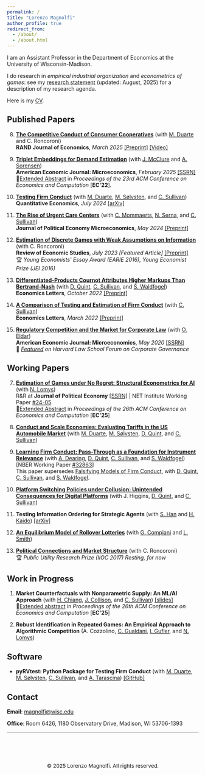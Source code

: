 ```yaml
---
permalink: /
title: "Lorenzo Magnolfi"
author_profile: true
redirect_from: 
  - /about/
  - /about.html
---
```


I am an Assistant Professor in the Department of Economics at the University of Wisconsin-Madison.

I do research in *empirical industrial organization* and *econometrics of games*: see my [research statement](files\Research_Statement+(5).pdf) (updated: August, 2025) for a description of my research agenda. 

Here is my [CV](files\cv_2025.pdf).

## Published Papers

8. [**The Competitive Conduct of Consumer Cooperatives**](https://onlinelibrary.wiley.com/doi/10.1111/1756-2171.12496) (with [M. Duarte](https://sites.google.com/view/marco-duarte/home) and C. Roncoroni)  
   **RAND Journal of Economics**, *March 2025* [[Preprint]](files/papers/Cooperatives.pdf) [[Video]](https://youtu.be/O4qBSvh3SUU)

7. [**Triplet Embeddings for Demand Estimation**](https://www.aeaweb.org/articles?id=10.1257/mic.20220248) (with [J. McClure](https://www.joncfmcclure.com/) and [A. Sorensen](https://users.ssc.wisc.edu/~sorensen/))  
  **American Economic Journal: Microeconomics**, *February 2025*  [[SSRN]](https://papers.ssrn.com/sol3/papers.cfm?abstract_id=4113399)<br>
📄[Extended Abstract](https://dl.acm.org/doi/10.1145/3490486.3538282) in *Proceedings of the 23rd ACM Conference on Economics and Computation* [**EC'22**]. 

6. [**Testing Firm Conduct**](https://www.econometricsociety.org/publications/quantitative-economics/2024/07/01/Testing-Firm-Conduct) (with [M. Duarte](https://sites.google.com/view/marco-duarte/home), [M. Sølvsten](https://sites.google.com/site/mikkelsoelvsten/), and [C. Sullivan](https://sites.google.com/view/christopher-sullivan))  
   **Quantitative Economics**, *July 2024*  [[arXiv]](https://arxiv.org/abs/2301.06720)

5. [**The Rise of Urgent Care Centers**](https://www.journals.uchicago.edu/doi/10.1086/727821) (with [C. Mommaerts](https://sites.google.com/site/corinamommaerts/), [N. Serna](https://www.nserna.com/), and [C. Sullivan](https://sites.google.com/view/christopher-sullivan))  
   **Journal of Political Economy Microeconomics**, *May 2024* [[Preprint]](files/papers/RiseUCCs.pdf)

4. [**Estimation of Discrete Games with Weak Assumptions on Information**](https://academic.oup.com/restud/advance-article-abstract/doi/10.1093/restud/rdac058/6670639) (with C. Roncoroni)  
   **Review of Economic Studies**, *July 2023* *[Featured Article]*  [[Preprint]](files/papers/EstimationDiscrGamesWeakInfo.pdf)<br>
   🏆 *Young Economists' Essay Award (EARIE 2016), Young Economist Prize (JEI 2016)*

3. [**Differentiated-Products Cournot Attributes Higher Markups Than Bertrand-Nash**](https://doi.org/10.1016/j.econlet.2022.110804) (with [D. Quint](https://users.ssc.wisc.edu/~dquint/), [C. Sullivan](https://sites.google.com/view/christopher-sullivan), and [S. Waldfogel](https://www.swaldfogel.com/))  
   **Economics Letters**, *October 2022*   [[Preprint]](files/papers/DiffProdCournot.pdf.pdf)

2. [**A Comparison of Testing and Estimation of Firm Conduct**](https://www.sciencedirect.com/science/article/pii/S0165176522000246) (with [C. Sullivan](https://sites.google.com/view/christopher-sullivan))  
   **Economics Letters**, *March 2022* [[Preprint]](files/papers/AComparisonOfTestingEstimationFirmConduct.pdf)

1. [**Regulatory Competition and the Market for Corporate Law**](https://www.aeaweb.org/articles?id=10.1257%2Fmic.20180056) (with [O. Eldar](https://sites.google.com/view/ofereldar))  
   **American Economic Journal: Microeconomics**, *May 2020* [[SSRN]](https://papers.ssrn.com/sol3/papers.cfm?abstract_id=2685969)<br>
   📰 *[Featured](https://corpgov.law.harvard.edu/2015/12/28/regulatory-competition-and-the-market-for-corporate-law/) on Harvard Law School Forum on Corporate Governance*

## Working Papers

7. [**Estimation of Games under No Regret: Structural Econometrics for AI**](files/papers/StructuralAi.pdf) (with [N. Lomys](https://niccololomys.com/))  
   R&R at **Journal of Political Economy** [[SSRN]](https://ssrn.com/abstract=4269273) | NET Institute Working Paper [#24-05](https://ideas.repec.org/p/net/wpaper/2405.html)<br>
📄[Extended Abstract](https://dl.acm.org/doi/10.1145/3736252.3742516) in *Proceedings of the 26th ACM Conference on Economics and Computation* [**EC'25**]  

6. [**Conduct and Scale Economies: Evaluating Tariffs in the US Automobile Market**](/files/papers/ConductAndScaleEconomies.pdf) (with [M. Duarte](https://sites.google.com/view/marco-duarte/home), [M. Sølvsten](https://sites.google.com/site/mikkelsoelvsten/), [D. Quint](https://users.ssc.wisc.edu/~dquint/), and [C. Sullivan](https://sites.google.com/view/christopher-sullivan))

5. [**Learning Firm Conduct: Pass-Through as a Foundation for Instrument Relevance**](/files/papers/LearningFirmConduct.pdf) (with [A. Dearing](https://business.cornell.edu/faculty-research/faculty/aed237/), [D. Quint](https://users.ssc.wisc.edu/~dquint/), [C. Sullivan](https://sites.google.com/view/christopher-sullivan), and [S. Waldfogel](https://www.swaldfogel.com/)) [NBER Working Paper [#32863](https://www.nber.org/papers/w32863)] <br>
This paper supersedes [Falsifying Models of Firm Conduct](/files/papers/FalsifyingFirmConduct.pdf), with [D. Quint](https://users.ssc.wisc.edu/~dquint/), [C. Sullivan](https://sites.google.com/view/christopher-sullivan), and [S. Waldfogel](https://www.swaldfogel.com/).

4. [**Platform Switching Policies under Collusion: Unintended Consequences for Digital Platforms**](files/papers/PlatformCollusion.pdf) (with J. Higgins, [D. Quint](https://users.ssc.wisc.edu/~dquint/), and [C. Sullivan](https://sites.google.com/view/christopher-sullivan)) 

3. **Testing Information Ordering for Strategic Agents** (with [S. Han](https://sukjinhan.com/info-1) and [H. Kaido](https://people.bu.edu/hkaido/))  [[arXiv]](https://arxiv.org/abs/2402.19425)

2. [**An Equilibrium Model of Rollover Lotteries**](files/papers/Rollover.pdf) (with [G. Compiani](https://giovannicompiani.com/) and [L. Smith](https://www.lonessmith.com/))  

1. [**Political Connections and Market Structure**](files/papers/PoliticalConnectionsMarketStructure.pdf) (with C. Roncoroni)  
🏆 *Public Utility Research Prize (IIOC 2017)*
*Resting, for now*

## Work in Progress   

1. **Market Counterfactuals with Nonparametric Supply: An ML/AI Approach** (with [H. Chiang](https://sites.google.com/view/haroldchiang/home), [J. Collison](https://jackcollison.github.io/), and [C. Sullivan](https://sites.google.com/view/christopher-sullivan)) [[slides]](/files/papers/MarketCFs_slides.pdf)<br>
📄[Extended abstract](https://dl.acm.org/doi/10.1145/3736252.3742649) in *Proceedings of the 26th ACM Conference on Economics and Computation* [**EC'25**]  

2. **Robust Identification in Repeated Games: An Empirical Approach to Algorithmic Competition** (A. Cozzolino, [C. Gualdani](https://www.cristinagualdani.com/), [I. Gufler](https://sites.google.com/view/ivangufler), and [N. Lomys](https://niccololomys.com/))


## Software

- **pyRVtest: Python Package for Testing Firm Conduct** (with [M. Duarte](https://sites.google.com/view/marco-duarte/home), [M. Sølvsten](https://sites.google.com/site/mikkelsoelvsten/), [C. Sullivan](https://sites.google.com/view/christopher-sullivan), and [A. Tarascina](https://anyatarascina.com/)) [[GitHub]](https://github.com/anyatarascina/pyRVtest)
  
## Contact
**Email**: [magnolfi@wisc.edu](mailto:magnolfi@wisc.edu)

**Office**: Room 6426, 1180 Observatory Drive, Madison, WI 53706-1393

---

<div style="text-align: center; margin-top: 3rem; padding-top: 2rem; border-top: 1px solid var(--border-light); color: var(--text-secondary); font-size: 0.85rem;">
© 2025 Lorenzo Magnolfi. All rights reserved.
</div>
